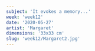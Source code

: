 ```yaml
---
subject: 'It evokes a memory...'
week: 'week12'
date: '2020-05-27'
artist: 'Margaret'
dimensions: '33x33 cm'
slug: 'week12/Margaret2.jpg'
---
```

